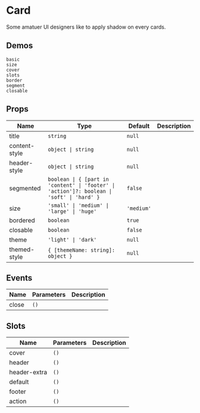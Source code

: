 # Card
Some amatuer UI designers like to apply shadow on every cards.
## Demos
```demo
basic
size
cover
slots
border
segment
closable
```
## Props
|Name|Type|Default|Description|
|-|-|-|-|
|title|`string`|`null`||
|content-style|`object \| string`|`null`||
|header-style|`object \| string`|`null`||
|segmented|`boolean \| { [part in 'content' \| 'footer' \| 'action']?: boolean \| 'soft' \| 'hard' }`|`false`||
|size|`'small' \| 'medium' \| 'large' \| 'huge'`|`'medium'`||
|bordered|`boolean`|`true`||
|closable|`boolean`|`false`||
|theme|`'light' \| 'dark'`|`null`||
|themed-style|`{ [themeName: string]: object }`|`null`||

## Events
|Name|Parameters|Description|
|-|-|-|
|close|`()`||

## Slots
|Name|Parameters|Description|
|-|-|-|
|cover|`()`||
|header|`()`||
|header-extra|`()`||
|default|`()`||
|footer|`()`||
|action|`()`||